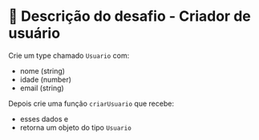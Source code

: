 # 📄 Descrição do desafio - Criador de usuário

Crie um type chamado `Usuario` com: 
- nome (string)
- idade (number) 
- email (string) 

Depois crie uma função `criarUsuario` que recebe: 
- esses dados e 
- retorna um objeto do tipo `Usuario`